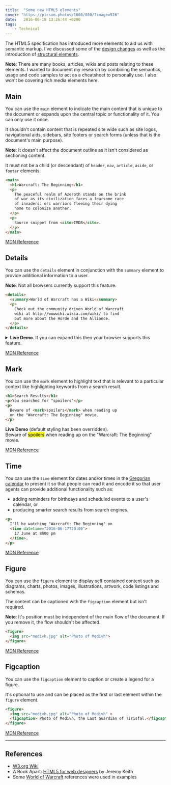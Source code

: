 ```yaml
---
title:  "Some new HTML5 elements"
cover: "https://picsum.photos/1600/800/?image=526"
date:   2016-06-18 13:26:44 +0200
tags:
    - Technical
---
```


The HTML5 specification has introduced more elements to aid us with
semantic markup. I've discussed some of the
[design changes](/blog/design-changes-in-html5/)
as well as the introduction of
[structural elements](/blog/html5-structural-semantics/).

**Note**: There are many books, articles, wikis and posts relating to these elements.
I wanted to document my research by combining the semantics, usage and code
samples to act as a cheatsheet to personally use. I also won't be covering rich
media elements here.

## Main

You can use the `main` element to indicate the main content that is unique to
the document or expands upon the central topic or functionality of it.
You can only use it once.

It shouldn't contain content that is repeated site wide such as site logos,
navigational aids, sidebars, site footers or search forms (unless that is
the document's main purpose).

**Note**: It doesn't affect the document outline as it isn't considered as
sectioning content.

It must not be a child (or descendant) of `header`, `nav`, `article`, `aside`,
or `footer` elements.

```html
<main>
  <h1>Warcraft: The Beginning</h1>
  <p>
    The peaceful realm of Azeroth stands on the brink
    of war as its civilization faces a fearsome race
    of invaders: orc warriors fleeing their dying
    home to colonize another.
  </p>
  <p>
    Source snippet from <cite>IMDB</cite>.
  </p>
</main>
```

[MDN Reference](https://developer.mozilla.org/en/docs/Web/HTML/Element/main)

## Details

You can use the `details` element in conjunction with the `summary` element to
provide additional information to a user.

**Note**: Not all browsers currently support this feature.

```html
<details>
  <summary>World of Warcraft has a Wiki</summary>
  <p>
    Check out the community driven World of Warcraft
    wiki at http://wowwiki.wikia.com/wiki/ to find
    out more about the Horde and the Alliance.
  </p>
</details>
```

<details>
  <summary><b>Live Demo</b>. If you can expand this then your browser supports this feature.</summary>
  <p>
    <b>World of Warcraft has a Wiki</b><br>
    Check out the community driven World of Warcraft wiki at
    <a href="http://wowwiki.wikia.com/wiki/">Wiki</a> to find out more
    about the Horde and the Alliance.
  </p>
</details>

[MDN Reference](https://developer.mozilla.org/en/docs/Web/HTML/Element/details)

## Mark

You can use the `mark` element to highlight text that is relevant to a
particular context like highlighting keywords from a search result.

```html
<h1>Search Results</h1>
<p>You searched for "spoilers"</p>
<p>
  Beware of <mark>spoilers</mark> when reading up
  on the "Warcraft: The Beginning" movie.
</p>
```

<p>
  <b>Live Demo</b> (default styling has been overridden).<br>
  Beware of <mark>spoilers</mark> when reading up on the
  "Warcraft: The Beginning" movie.
</p>

[MDN Reference](https://developer.mozilla.org/en/docs/Web/HTML/Element/mark)

## Time

You can use the `time` element for dates and/or times in the
[Gregorian calendar](https://en.wikipedia.org/wiki/Gregorian_calendar) to
present it so that people can read it and encode it so that user agents
can provide additional functionality such as:

-   adding reminders for birthdays and scheduled events to a user's calendar, or
-   producing smarter search results from search engines.

```html
<p>
  I'll be watching "Warcraft: The Beginning" on
  <time datetime="2016-06-17T20:00">
    17 June at 8h00 pm
  </time>.
</p>
```

[MDN Reference](https://developer.mozilla.org/en/docs/Web/HTML/Element/time)

## Figure

You can use the `figure` element to display self contained content such as
diagrams, charts, photos, images, illustrations, artwork, code listings and
schemas.

The content can be captioned with the `figcaption` element but isn't required.

**Note**: It's position must be independent of the main flow of the document.
If you remove it, the flow shouldn't be affected.

```html
<figure>
  <img src="medivh.jpg" alt="Photo of Medivh">
</figure>
```

[MDN Reference](https://developer.mozilla.org/en/docs/Web/HTML/Element/figure)

## Figcaption

You can use the `figcaption` element to caption or create a legend for a figure.

It's optional to use and can be placed as the first or last element
within the `figure` element.

```html
<figure>
  <img src="medivh.jpg" alt="Photo of Medivh" >
  <figcaption> Photo of Medivh, the Last Guardian of Tirisfal.</figcaption>
</figure>
```

[MDN Reference](https://developer.mozilla.org/en/docs/Web/HTML/Element/figcaption)

* * *

## References

-   [W3.org Wiki](https://www.w3.org/wiki/HTML_structural_elements)
-   A Book Apart: [HTML5 for web designers](https://abookapart.com/products/html5-for-web-designers)
    by Jeremy Keith
-   Some [World of Warcraft](http://wowwiki.wikia.com/) references were used in
    examples
